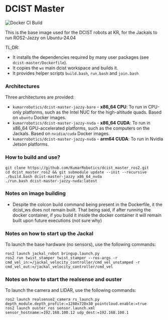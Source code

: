 DCIST Master
=============
![Docker CI Build](https://github.com/KumarRobotics/dcist_master/actions/workflows/docker-build.yaml/badge.svg?branch=master)

This is the base image used for the DCIST robots at KR, for the Jackals to run ROS2-Jazzy on Ubuntu-24.04

TL;DR:
 - It installs the dependencies required by many user packages (see
   `dcist-master/Dockerfile`).
 - It copies the `ws` main dcist workspace and builds it.
 - It provides helper scripts `build.bash`, `run.bash` and `join.bash`

### Architectures
Three architectures are provided:
 - `kumarrobotics/dcist-master-jazzy-bare` - **x86_64 CPU**: To run in CPU-only platforms, such as the Intel NUC for the high-altitude quads. Based on `ubuntu` Docker images.
 - `kumarrobotics/dcist-master-jazzy-nvda` - **x86_64 CUDA**: To run in x86_64 GPU-accelerated platforms, such as the computers on the Jackals. Based on `nvidia/cuda` Docker images.
 - `kumarrobotics/dcist-master-jazzy-nvda` - **arm64 CUDA**: To run in Nvidia Jetson platforms.

### How to build and use?
```
git clone https://github.com/KumarRobotics/dcist_master_ros2.git
cd dcist_master_ros2 && git submodule update --init --recursive
./build.bash dcist-master-jazzy x86_64_nvda
./run.bash dcist-master-jazzy-nvda:latest
```

### Notes on image building
  - Despite the colcon build command being present in the Dockerfile, it the dcist_ws does not remain built. That being said, if after running the docker container, if you build it inside the docker container it will remain built upon future executions (not sure why)

### Notes on how to start up the Jackal
To launch the base hardware (no sensors), use the following commands:

```
ros2 launch jackal_robot bringup.launch.py
ros2 run twist_stamper twist_stamper --ros-args -r  cmd_vel_in:=/jackal_velocity_controller/cmd_vel_unstamped -r cmd_vel_out:=/jackal_velocity_controller/cmd_vel
```

### Notes on how to start the realsense and ouster
To launch the camera and LIDAR, use the following commands:

```
ros2 launch realsense2_camera rs_launch.py depth_module.depth_profile:=1280x720x30 pointcloud.enable:=true
ros2 launch ouster_ros sensor.launch.xml sensor_hostname:=192.168.100.12 udp_dest:=192.168.100.1
```
